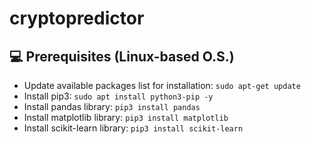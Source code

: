 # cryptopredictor

## 💻 Prerequisites (Linux-based O.S.)
* Update available packages list for installation: `sudo apt-get update`
* Install pip3: `sudo apt install python3-pip -y`
* Install pandas library: `pip3 install pandas`
* Install matplotlib library: `pip3 install matplotlib`
* Install scikit-learn library: `pip3 install scikit-learn`
